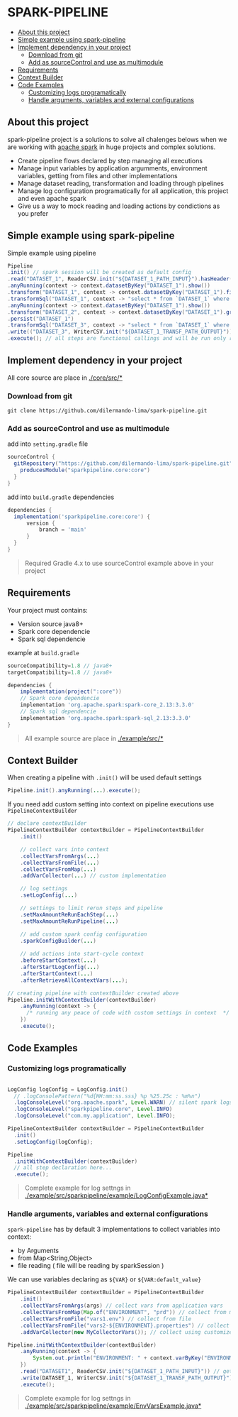 # SPARK-PIPELINE

  * [About this project](#about-this-project)
  * [Simple example using spark-pipeline](#simple-example-using-spark-pipeline)
  * [Implement dependency in your project](#implement-dependency-in-your-project)
    + [Download from git](#download-from-git)
    + [Add  as sourceControl and use as multimodule](#add--as-sourcecontrol-and-use-as-multimodule)
  * [Requirements](#requirements)
  * [Context Builder](#context-builder)
  * [Code Examples](#code-examples)
    + [Customizing logs programatically](#customizing-logs-programatically)
    + [Handle arguments, variables and external configurations](#handle-arguments--variables-and-external-configurations)

## About this project
spark-pipeline project is a solutions to solve all chalenges belows when we are working with [apache spark](https://spark.apache.org/docs/latest/index.html) in huge projects and complex solutions.

  - Create pipeline flows declared by step managing all executions
  - Manage input variables by application argumments, environment variables, getting from files and other implementations
  - Manage dataset reading, transformation and loading through pipelines
  - Manage log configuration programatically for all application, this project and even apache spark
  - Give us a way to mock reading and loading actions by condictions as you prefer

## Simple example using spark-pipeline

Simple example using pipeline
```Java
Pipeline
.init() // spark session will be created as default config
.read("DATASET_1", ReaderCSV.init("${DATASET_1_PATH_INPUT}").hasHeader(true))
.anyRunning(context -> context.datasetByKey("DATASET_1").show())
.transform("DATASET_1", context -> context.datasetByKey("DATASET_1").filter(...))
.transformSql("DATASET_1", context -> "select * from `DATASET_1` where ...")
.anyRunning(context -> context.datasetByKey("DATASET_1").show())
.transform("DATASET_2", context -> context.datasetByKey("DATASET_1").groupBy(...)))
.persist("DATASET_1")
.transformSql("DATASET_3", context -> "select * from `DATASET_1` where ...")
.write(("DATASET_3", WriterCSV.init("${DATASET_1_TRANSF_PATH_OUTPUT}"))
.execute(); // all steps are functional callings and will be run only right here
```

## Implement dependency in your project

All core source are place in [./core/src/*](./core/src/sparkpipeline/core)

### Download from git

```Shell
git clone https://github.com/dilermando-lima/spark-pipeline.git
```


### Add  as sourceControl and use as multimodule

add into `setting.gradle` file
```Groovy
sourceControl {
  gitRepository("https://github.com/dilermando-lima/spark-pipeline.git") {
    producesModule("sparkpipeline.core:core")
  }
}
```

add into `build.gradle` dependencies
```Groovy
dependencies {
  implementation('sparkpipeline.core:core') {
      version {
          branch = 'main'
      }
  }
}

```
> Required Gradle 4.x to use sourceControl example above in your project

## Requirements

Your project must contains:
  - Version source java8+
  - Spark core dependencie
  - Spark sql dependencie
  
exampĺe at `build.gradle`

```Groovy
sourceCompatibility=1.8 // java8+
targetCompatibility=1.8 // java8+

dependencies {
    implementation(project(":core"))
    // Spark core dependencie
    implementation 'org.apache.spark:spark-core_2.13:3.3.0'
    // Spark sql dependencie
    implementation 'org.apache.spark:spark-sql_2.13:3.3.0'
}
```
> All example source are place in [./example/src/*](./example/src/sparkpipeline/example)

## Context Builder

When creating a pipeline with `.init()` will be used default settings
```Java
Pipeline.init().anyRunning(...).execute();
```
If you need add custom setting into context on pipeline executions use `PipelineContextBuilder`

```Java
// declare contextBuilder
PipelineContextBuilder contextBuilder = PipelineContextBuilder
    .init()

    // collect vars into context
    .collectVarsFromArgs(...)
    .collectVarsFromFile(...)
    .collectVarsFromMap(...)
    .addVarCollector(...) // custom implementation

    // log settings
    .setLogConfig(...)

    // settings to limit rerun steps and pipeline
    .setMaxAmountReRunEachStep(...)
    .setMaxAmountReRunPipeline(...)

    // add custom spark config configuration
    .sparkConfigBuilder(...)
    
    // add actions into start-cycle context
    .beforeStartContext(...)
    .afterStartLogConfig(...)
    .afterStartContext(...)
    .afterRetrieveAllContextVars(...); 

// creating pipeline with contextBuilder created above
Pipeline.initWithContextBuilder(contextBuilder)
    .anyRunning(context -> { 
      /* running any peace of code with custom settings in context  */
    })
    .execute();

```
## Code Examples

### Customizing logs programatically

```Java

LogConfig logConfig = LogConfig.init()
  // .logConsolePattern("%d{HH:mm:ss.sss} %p %25.25c : %m%n")
  .logConsoleLevel("org.apache.spark", Level.WARN) // silent spark logs
  .logConsoleLevel("sparkpipeline.core", Level.INFO)
  .logConsoleLevel("com.my.application", Level.INFO);

PipelineContextBuilder contextBuilder = PipelineContextBuilder
  .init()
  .setLogConfig(logConfig);

Pipeline
  .initWithContextBuilder(contextBuilder)
  // all step declaration here...
  .execute();

```

> Complete example for log settngs in [./example/src/sparkpipeline/example/LogConfigExample.java*](./example/src/sparkpipeline/example/LogConfigExample.java)

### Handle arguments, variables and external configurations

`spark-pipeline` has by default 3 implementations to collect variables into context:
 - by Arguments
 - from Map<String,Object>
 - file reading ( file will be reading by sparkSession )

We can use variables declaring as `${VAR}` or `${VAR:default_value}`

```Java
PipelineContextBuilder contextBuilder = PipelineContextBuilder
	.init()
	.collectVarsFromArgs(args) // collect vars from application vars
	.collectVarsFromMap(Map.of("ENVIRONMENT", "prd")) // collect from map
	.collectVarsFromFile("vars1.env") // collect from file
	.collectVarsFromFile("vars2-${ENVIRONMENT}.properties") // collect from file using var already added before
	.addVarCollector(new MyCollectorVars()); // collect using customized implementation

Pipeline.initWithContextBuilder(contextBuilder)
	.anyRunning(context -> {
		System.out.println("ENVIRONMENT: " + context.varByKey("ENVIRONMENT"));
	})
	.read("DATASET1", ReaderCSV.init("${DATASET_1_PATH_INPUT}")) // get path from context vars
	.write(DATASET_1, WriterCSV.init("${DATASET_1_TRANSF_PATH_OUTPUT}")) // get path from context vars
	.execute();
```

> Complete example for log settngs in [./example/src/sparkpipeline/example/EnvVarsExample.java*](./example/src/sparkpipeline/example/EnvVarsExample.java)

